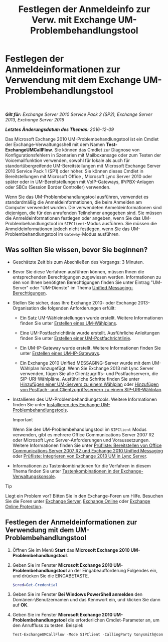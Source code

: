 ﻿---
title: 'Festlegen der Anmeldeinfo zur Verw. mit Exchange UM-Problembehandlungstool'
TOCTitle: Festlegen der Anmeldeinformationen zur Verwendung mit dem Exchange UM-Problembehandlungstool
ms:assetid: 542b7718-9345-40cc-bcb2-e307e70a1fa2
ms:mtpsurl: https://technet.microsoft.com/de-de/library/Ff630916(v=EXCHG.150)
ms:contentKeyID: 56271562
ms.date: 05/22/2018
mtps_version: v=EXCHG.150
ms.translationtype: MT
---

# Festlegen der Anmeldeinformationen zur Verwendung mit dem Exchange UM-Problembehandlungstool

 

_**Gilt für:** Exchange Server 2010 Service Pack 2 (SP2), Exchange Server 2013, Exchange Server 2016_

_**Letztes Änderungsdatum des Themas:** 2016-12-09_

Das Microsoft Exchange 2010 UM-Problembehandlungstool ist ein Cmdlet der Exchange-Verwaltungsshell mit dem Namen **Test-ExchangeUMCallFlow**. Sie können das Cmdlet zur Diagnose von Konfigurationsfehlern in Szenarien mit Mailboxansage oder zum Testen der Voicemailfunktion verwenden, sowohl für lokale als auch für standortübergreifende UM-Bereitstellungen mit Microsoft Exchange Server 2010 Service Pack 1 (SP1) oder höher. Sie können dieses Cmdlet in Bereitstellungen mit Microsoft Office , Microsoft Lync Server 2010 oder später oder in UM-Bereitstellungen mit VoIP-Gateways, IP/PBX-Anlagen oder SBCs (Session Border Controller) verwenden.

Wenn Sie das UM-Problembehandlungstool ausführen, verwendet es standardmäßig die Anmeldeinformationen, die beim Anmelden am Computer verwendet wurden. Die verwendeten Anmeldeinformationen sind diejenigen, die für den anrufenden Teilnehmer angegeben sind. Sie müssen die Anmeldeinformationen festlegen oder angeben, wenn Sie das UM-Problembehandlungstool im `SIPClient`-Modus ausführen. Sie müssen die Anmeldeinformationen jedoch nicht festlegen, wenn Sie das UM-Problembehandlungstool im `Gateway`-Modus ausführen.

## Was sollten Sie wissen, bevor Sie beginnen?

  - Geschätzte Zeit bis zum Abschließen des Vorgangs: 3 Minuten.

  - Bevor Sie diese Verfahren ausführen können, müssen Ihnen die entsprechenden Berechtigungen zugewiesen werden. Informationen zu den von Ihnen benötigten Berechtigungen finden Sie unter Eintrag "UM-Server" oder "UM-Dienste" im Thema [Unified Messaging-Berechtigungen](unified-messaging-permissions-exchange-2013-help.md).

  - Stellen Sie sicher, dass Ihre Exchange 2010- oder Exchange 2013-Organisation die folgenden Anforderungen erfüllt:
    
      - Ein Satz UM-Wähleinstellungen wurde erstellt. Weitere Informationen finden Sie unter [Erstellen eines UM-Wählplans](https://technet.microsoft.com/de-de/library/Bb123819(v=EXCHG.150)).
    
      - Eine UM-Postfachrichtlinie wurde erstellt. Ausführliche Anleitungen finden Sie unter [Erstellen einer UM-Postfachrichtlinie](https://technet.microsoft.com/de-de/library/Bb123510(v=EXCHG.150)).
    
      - Ein UM-IP-Gateway wurde erstellt. Weitere Informationen finden Sie unter [Erstellen eines UM-IP-Gateways](https://technet.microsoft.com/de-de/library/Aa998045(v=EXCHG.150)).
    
      - Ein Exchange 2010 Unified MESSAGING-Server wurde mit dem UM-Wählplan hinzugefügt. Wenn Sie Exchange 2013 mit Lync Server verwenden, fügen Sie alle Clientzugriffs- und Postfachservern, die SIP-URI-Wählpläne. Ausführliche Schritte finden Sie unter [Hinzufügen einer UM-Servers zu einem Wählplan](https://go.microsoft.com/fwlink/p/?linkid=313051) oder [Hinzufügen von Postfach- und Clientzugriffsservern zu einem SIP-URI-Wählplan](add-mailbox-and-client-access-servers-to-a-sip-uri-dial-plan-exchange-2013-help.md).

  - Installieren des UM-Problembehandlungstools. Weitere Informationen finden Sie unter [Installieren des Exchange UM-Problembehandlungstools](install-the-exchange-um-troubleshooting-tool-exchange-2013-help.md).
    

    > [!IMPORTANT]
    > Wenn Sie den UM-Problembehandlungstool im <CODE>SIPClient</CODE> Modus verwenden, gibt es mehrere Office Communications Server 2007 R2 oder Microsoft Lync Server-Anforderungen und Voraussetzungen. Weitere Informationen finden Sie unter <A href="https://go.microsoft.com/fwlink/p/?linkid=311961">Prüfliste: Bereitstellen von Office Communications Server 2007 R2 und Exchange 2010 Unified Messaging</A> oder <A href="checklist-integrate-exchange-2013-um-with-lync-server-exchange-2013-help.md">Prüfliste: Integrieren von Exchange 2013 UM in Lync Server</A>.



  - Informationen zu Tastenkombinationen für die Verfahren in diesem Thema finden Sie unter [Tastenkombinationen in der Exchange-Verwaltungskonsole](keyboard-shortcuts-in-the-exchange-admin-center-exchange-online-protection-help.md).


> [!TIP]
> Liegt ein Problem vor? Bitten Sie in den Exchange-Foren um Hilfe. Besuchen Sie die Foren unter <A href="https://go.microsoft.com/fwlink/p/?linkid=60612">Exchange Server</A>, <A href="https://go.microsoft.com/fwlink/p/?linkid=267542">Exchange Online</A> oder <A href="https://go.microsoft.com/fwlink/p/?linkid=285351">Exchange Online Protection</A>..



## Festlegen der Anmeldeinformationen zur Verwendung mit dem UM-Problembehandlungstool

1.  Öffnen Sie im Menü **Start** das **Microsoft Exchange 2010 UM-Problembehandlungstool**.

2.  Geben Sie im Fenster **Microsoft Exchange 2010 UM-Problembehandlungstool** an der Eingabeaufforderung Folgendes ein, und drücken Sie die EINGABETASTE.
    
    ```powershell
    $cred=Get-Credential
    ```

3.  Geben Sie im Fenster **Bei Windows PowerShell anmelden** den Domänen-\\Benutzernamen und das Kennwort ein, und klicken Sie dann auf **OK**.

4.  Geben Sie im Fenster **Microsoft Exchange 2010 UM-Problembehandlungstool** die erforderlichen Cmdlet-Parameter an, um den Anruffluss zu testen. Beispiel:
    
    ```powershell
    Test-ExchangeUMCallFlow -Mode SIPClient -CallingParty tonysmith@contoso.com - CalledParty jamiestark@contoso.com NextHop ocsfe.contoso.com -Credential $cred
    ```
